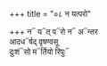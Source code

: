+++
title = "०८ न यत्परो"

+++
न᳓ य᳓त् प᳓रो न᳓ अ᳓न्तर  
आदध᳓र्षद् वृषण्वसू  
दुःशं᳓सो म᳓र्तियो रिपुः᳓